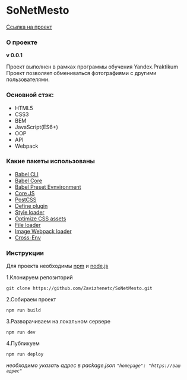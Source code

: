 # SoNetMesto   

[Ссылка на проект]()
### О проекте 
**v 0.0.1**

Проект выполнен в рамках программы  обучения Yandex.Praktikum
Проект позволяет обмениваться фотографиями с другими пользователями.
### Основной стэк:
- HTML5
- CSS3
- BEM
- JavaScript(ES6+)
- OOP
- API
- Webpack
### Какие пакеты использованы 
- [Babel CLI](https://babeljs.io/docs/en/babel-cli#docsNav)
- [Babel Core](https://babeljs.io/docs/en/babel-core)
- [Babel Preset Evnvironment](https://babeljs.io/docs/en/babel-preset-env#docsNav)
- [Сore JS](https://github.com/zloirock/core-js#readme)
- [PostCSS](https://postcss.org/)
- [Define plugin](https://webpack.js.org/plugins/define-plugin/)
- [Style loader](https://github.com/webpack-contrib/style-loader)
- [Optimize CSS assets](https://www.npmjs.com/package/optimize-css-assets-webpack-plugin)
- [File loader](https://github.com/webpack-contrib/file-loader)
- [Image Webpack loader](https://www.npmjs.com/package/image-webpack-loader)
- [Cross-Env](https://www.npmjs.com/package/cross-env)
### Инструкции 
Для  проекта необходимы [npm](https://www.npmjs.com/get-npm) и [node.js](https://nodejs.org/en/download/)

1.Клонируем репозиторий

``git clone https://github.com/Zavizhenetc/SoNetMesto.git``

2.Собираем проект 

``npm run build``

3.Разворачиваем на локальном сервере 

``npm run dev``

4.Публикуем  

``npm run deploy ``

*необходимо указать адрес в package.json ``"homepage": "https://ваш адрес"``*



